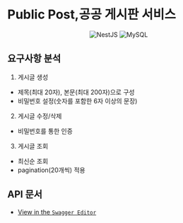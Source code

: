 # Public Post,공공 게시판 서비스

<div align=center>

![NestJS](https://img.shields.io/badge/nestjs-%23E0234E.svg?style=plastic&logo=nestjs&logoColor=white)
![MySQL](https://img.shields.io/badge/mysql-%2300f.svg?style=plastic&logo=mysql&logoColor=white)

</div>

## 요구사항 분석

1. 게시글 생성

- 제목(최대 20자), 본문(최대 200자)으로 구성
- 비밀번호 설정(숫자를 포함한 6자 이상의 문장)

2. 게시글 수정/삭제

- 비밀번호를 통한 인증

3. 게시글 조회

- 최신순 조회
- pagination(20개씩) 적용

## API 문서

- [View in the `Swagger Editor`](https://editor.swagger.io/?url=https://raw.githubusercontent.com/rojiwon0325/public-post/main/doc/swagger.json)

